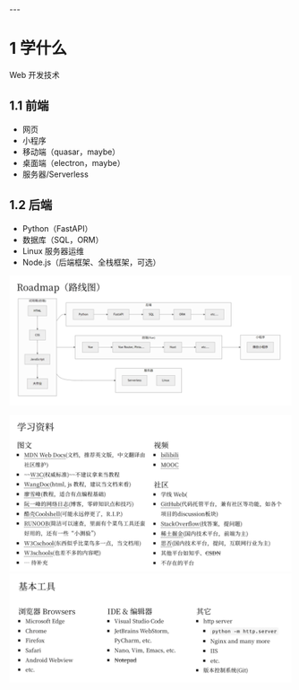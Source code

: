 <span id="20250302224639-ix24oow" style="display: none;"></span>---

# 1 学什么

Web 开发技术

## 1.1 前端

* 网页
* 小程序
* 移动端（quasar，maybe）
* 桌面端（electron，maybe）
* 服务器/Serverless

## 1.2 后端

* Python（FastAPI）
* 数据库（SQL，ORM）
* Linux 服务器运维
* Node.js（后端框架、全栈框架，可选）


![培训计划-学习路线图](assets/培训计划-学习路线图-20250302224901-eab1tqq.png)

![培训计划-学习资料](assets/培训计划-学习资料-20250302224932-9e7n0mt.png)![培训计划-基本工具](assets/培训计划-基本工具-20250302224938-81enbsm.png)
